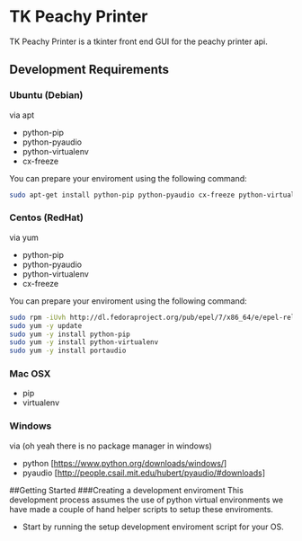 # TK Peachy Printer
TK Peachy Printer is a tkinter front end GUI for the peachy printer api. 

## Development Requirements
### Ubuntu (Debian)
via apt
 - python-pip
 - python-pyaudio
 - python-virtualenv
 - cx-freeze

You can prepare your enviroment using the following command:
```sh
sudo apt-get install python-pip python-pyaudio cx-freeze python-virtualenv
```

### Centos (RedHat)
via yum
 - python-pip
 - python-pyaudio
 - python-virtualenv
 - cx-freeze

 You can prepare your enviroment using the following command:
```sh
sudo rpm -iUvh http://dl.fedoraproject.org/pub/epel/7/x86_64/e/epel-release-7-5.noarch.rpm
sudo yum -y update
sudo yum -y install python-pip
sudo yum -y install python-virtualenv
sudo yum -y install portaudio
```

### Mac OSX
 - pip
 - virtualenv


### Windows
via (oh yeah there is no package manager in windows)
 - python [https://www.python.org/downloads/windows/]
 - pyaudio [http://people.csail.mit.edu/hubert/pyaudio/#downloads]


##Getting Started
###Creating a development enviroment
This development process assumes the use of python virtual environments we have made a couple of hand helper scripts to setup these enviroments.
 - Start by running the setup development enviroment script for your OS.



